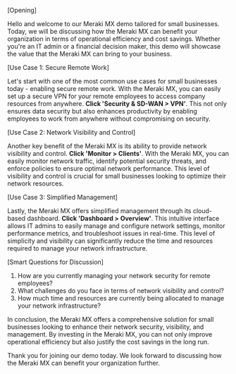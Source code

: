 [Opening]

Hello and welcome to our Meraki MX demo tailored for small businesses. Today, we will be discussing how the Meraki MX can benefit your organization in terms of operational efficiency and cost savings. Whether you're an IT admin or a financial decision maker, this demo will showcase the value that the Meraki MX can bring to your business.

[Use Case 1: Secure Remote Work]

Let's start with one of the most common use cases for small businesses today - enabling secure remote work. With the Meraki MX, you can easily set up a secure VPN for your remote employees to access company resources from anywhere. **Click 'Security & SD-WAN > VPN'**. This not only ensures data security but also enhances productivity by enabling employees to work from anywhere without compromising on security.

[Use Case 2: Network Visibility and Control]

Another key benefit of the Meraki MX is its ability to provide network visibility and control. **Click 'Monitor > Clients'**. With the Meraki MX, you can easily monitor network traffic, identify potential security threats, and enforce policies to ensure optimal network performance. This level of visibility and control is crucial for small businesses looking to optimize their network resources.

[Use Case 3: Simplified Management]

Lastly, the Meraki MX offers simplified management through its cloud-based dashboard. **Click 'Dashboard > Overview'**. This intuitive interface allows IT admins to easily manage and configure network settings, monitor performance metrics, and troubleshoot issues in real-time. This level of simplicity and visibility can significantly reduce the time and resources required to manage your network infrastructure.

[Smart Questions for Discussion]

1. How are you currently managing your network security for remote employees?
2. What challenges do you face in terms of network visibility and control?
3. How much time and resources are currently being allocated to manage your network infrastructure?

In conclusion, the Meraki MX offers a comprehensive solution for small businesses looking to enhance their network security, visibility, and management. By investing in the Meraki MX, you can not only improve operational efficiency but also justify the cost savings in the long run.

Thank you for joining our demo today. We look forward to discussing how the Meraki MX can benefit your organization further.